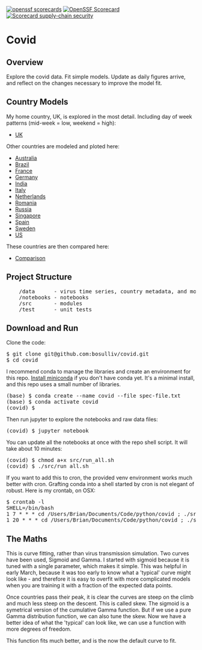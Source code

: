 [![openssf scorecards](https://api.securityscorecards.dev/projects/github.com/coreinfrastructure/best-practices-badge/badge)](https://api.securityscorecards.dev/projects/github.com/coreinfrastructure/best-practices-badge)
[![OpenSSF Scorecard](htt‌ps://api.securityscorecards.dev/projects/github.com/bosulliv/covid/badge)](https://api.securityscorecards.dev/projects/github.com/bosulliv/covid)
[![Scorecard supply-chain security](https://github.com/bosulliv/covid/actions/workflows/scorecard.yml/badge.svg)](https://github.com/bosulliv/covid/actions/workflows/scorecard.yml)

# Covid
## Overview
Explore the covid data. Fit simple models. Update as daily figures arrive, and reflect on the changes necessary to improve the model fit.

## Country Models
My home country, UK, is explored in the most detail. Including day of week patterns (mid-week = low, weekend = high):
* [UK](notebooks/uk.ipynb)

Other countries are modeled and ploted here:
* [Australia](notebooks/Australia.ipynb)
* [Brazil](notebooks/Brazil.ipynb)
* [France](notebooks/France.ipynb)
* [Germany](notebooks/Germany.ipynb)
* [India](notebooks/India.ipynb)
* [Italy](notebooks/Italy.ipynb)
* [Netherlands](notebooks/Netherlands.ipynb)
* [Romania](notebooks/Romania.ipynb)
* [Russia](notebooks/Russia.ipynb)
* [Singapore](notebooks/Singapore.ipynb)
* [Spain](notebooks/Spain.ipynb)
* [Sweden](notebooks/Sweden.ipynb)
* [US](notebooks/US.ipynb)

These countries are then compared here:
* [Comparison](notebooks/Comparison.ipynb)

## Project Structure
<pre>
    /data      - virus time series, country metadata, and model paramater values
    /notebooks - notebooks
    /src       - modules
    /test      - unit tests
</pre>

## Download and Run
Clone the code:
<pre>
$ git clone git@github.com:bosulliv/covid.git
$ cd covid
</pre>

I recommend conda to manage the libraries and create an environment for this repo.  [Install miniconda](https://docs.conda.io/projects/continuumio-conda/en/latest/user-guide/install/index.html) if you don't have conda yet. It's a minimal install, and this repo uses a small number of libraries.

<pre>
(base) $ conda create --name covid --file spec-file.txt
(base) $ conda activate covid
(covid) $ 
</pre>

Then run jupyter to explore the notebooks and raw data files:
<pre>
(covid) $ jupyter notebook
</pre>

You can update all the notebooks at once with the repo shell script. It will take about 10 minutes:
<pre>
(covid) $ chmod a+x src/run_all.sh
(covid) $ ./src/run_all.sh
</pre>

If you want to add this to cron, the provided venv environment works much better with cron. Grafting conda into a shell started by cron is not elegant of robust. Here is my crontab, on OSX:

<pre>
$ crontab -l
SHELL=/bin/bash
1 7 * * * cd /Users/Brian/Documents/Code/python/covid ; ./src/run_all_cron.sh
1 20 * * * cd /Users/Brian/Documents/Code/python/covid ; ./src/run_all_cron.sh
</pre>

## The Maths
This is curve fitting, rather than virus transmission simulation. Two curves have been used, Sigmoid and Gamma. I started with sigmoid because it is tuned with a single parameter, which makes it simple. This was helpful in early March, because it was too early to know what a 'typical' curve might look like - and therefore it is easy to overfit with more complicated models when you are training it with a fraction of the expected data points.

Once countries pass their peak, it is clear the curves are steep on the climb and much less steep on the descent. This is called skew. The sigmoid is a symetrical version of the cumulative Gamma function. But if we use a pure Gamma distribution function, we can also tune the skew. Now we have a better idea of what the 'typical' can look like, we can use a function with more degrees of freedom.

This function fits much better, and is the now the default curve to fit.
